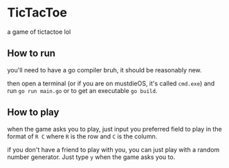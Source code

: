 # TicTacToe

a game of tictactoe lol

## How to run

you'll need to have a go compiler bruh, it should be reasonably new.

then open a terminal (or if you are on mustdieOS, it's called `cmd.exe`) and run `go run main.go` or to get an executable `go build`.

## How to play

when the game asks you to play, just input you preferred field to play in the format of `R C` where `R` is the row and `C` is the column.

if you don't have a friend to play with you, you can just play with a random number generator. Just type `y` when the game asks you to.

